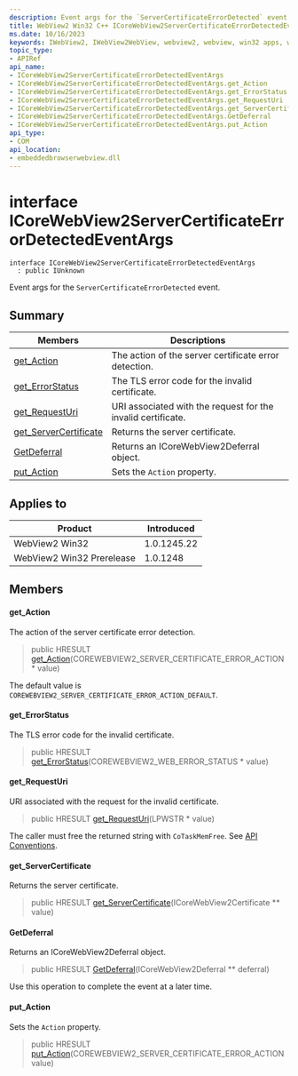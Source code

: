```yaml
---
description: Event args for the `ServerCertificateErrorDetected` event.
title: WebView2 Win32 C++ ICoreWebView2ServerCertificateErrorDetectedEventArgs
ms.date: 10/16/2023
keywords: IWebView2, IWebView2WebView, webview2, webview, win32 apps, win32, edge, ICoreWebView2, ICoreWebView2Controller, browser control, edge html, ICoreWebView2ServerCertificateErrorDetectedEventArgs
topic_type: 
- APIRef
api_name:
- ICoreWebView2ServerCertificateErrorDetectedEventArgs
- ICoreWebView2ServerCertificateErrorDetectedEventArgs.get_Action
- ICoreWebView2ServerCertificateErrorDetectedEventArgs.get_ErrorStatus
- ICoreWebView2ServerCertificateErrorDetectedEventArgs.get_RequestUri
- ICoreWebView2ServerCertificateErrorDetectedEventArgs.get_ServerCertificate
- ICoreWebView2ServerCertificateErrorDetectedEventArgs.GetDeferral
- ICoreWebView2ServerCertificateErrorDetectedEventArgs.put_Action
api_type:
- COM
api_location:
- embeddedbrowserwebview.dll
---
```


# interface ICoreWebView2ServerCertificateErrorDetectedEventArgs

```
interface ICoreWebView2ServerCertificateErrorDetectedEventArgs
  : public IUnknown
```

Event args for the `ServerCertificateErrorDetected` event.

## Summary

 Members                        | Descriptions
--------------------------------|---------------------------------------------
[get_Action](#get_action) | The action of the server certificate error detection.
[get_ErrorStatus](#get_errorstatus) | The TLS error code for the invalid certificate.
[get_RequestUri](#get_requesturi) | URI associated with the request for the invalid certificate.
[get_ServerCertificate](#get_servercertificate) | Returns the server certificate.
[GetDeferral](#getdeferral) | Returns an ICoreWebView2Deferral object.
[put_Action](#put_action) | Sets the `Action` property.

## Applies to

Product                         | Introduced
--------------------------------|---------------------------------------------
WebView2 Win32            |    1.0.1245.22
WebView2 Win32 Prerelease |    1.0.1248

## Members

#### get_Action

The action of the server certificate error detection.

> public HRESULT [get_Action](#get_action)(COREWEBVIEW2_SERVER_CERTIFICATE_ERROR_ACTION * value)

The default value is `COREWEBVIEW2_SERVER_CERTIFICATE_ERROR_ACTION_DEFAULT`.

#### get_ErrorStatus

The TLS error code for the invalid certificate.

> public HRESULT [get_ErrorStatus](#get_errorstatus)(COREWEBVIEW2_WEB_ERROR_STATUS * value)

#### get_RequestUri

URI associated with the request for the invalid certificate.

> public HRESULT [get_RequestUri](#get_requesturi)(LPWSTR * value)

The caller must free the returned string with `CoTaskMemFree`. See [API Conventions](/microsoft-edge/webview2/concepts/win32-api-conventions#strings).

#### get_ServerCertificate

Returns the server certificate.

> public HRESULT [get_ServerCertificate](#get_servercertificate)(ICoreWebView2Certificate ** value)

#### GetDeferral

Returns an ICoreWebView2Deferral object.

> public HRESULT [GetDeferral](#getdeferral)(ICoreWebView2Deferral ** deferral)

Use this operation to complete the event at a later time.

#### put_Action

Sets the `Action` property.

> public HRESULT [put_Action](#put_action)(COREWEBVIEW2_SERVER_CERTIFICATE_ERROR_ACTION value)

